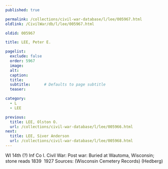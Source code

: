 ```yaml
---
published: true

permalink: /collections/civil-war-database/l/lee/005967.html
oldlink: /CivilWar/db/l/lee/005967.html

oldid: 005967

title: LEE, Peter E.

pagelist:
  exclude: false
  order: 5967
  image: 
  alt:
  caption:
  title:
  subtitle:      # Defaults to page subtitle
  teaser:

category: 
  - L 
  - LEE

previous:
  title: LEE, Olston O.
  url: /collections/civil-war-database/l/lee/005966.html  
next:
  title: LEE, Siver Anderson
  url: /collections/civil-war-database/l/lee/005968.html   
---
```

WI 14th (?) Inf Co I. Civil War: Post war: Buried at Wautoma, Wisconsin; stone reads &#147;1839 &#150; 1927&#148; Sources: (Wisconsin Cemetery Records) (Hedberg)